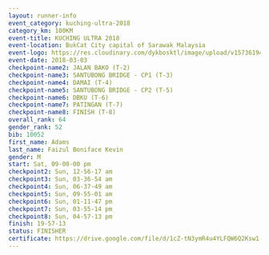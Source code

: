 ```yaml
--- 
layout: runner-info 
event_category: kuching-ultra-2018 
category_km: 100KM 
event-title: KUCHING ULTRA 2018 
event-location: BukCat City capital of Sarawak Malaysia 
event-logo: https://res.cloudinary.com/dykbosktl/image/upload/v1573619473/Logo/kuching-ultra-2018-logo_tlpvm5.png 
event-date: 2018-03-03 
checkpoint-name2: JALAN BAKO (T-2) 
checkpoint-name3: SANTUBONG BRIDGE - CP1 (T-3) 
checkpoint-name4: DAMAI (T-4) 
checkpoint-name5: SANTUBONG BRIDGE - CP2 (T-5) 
checkpoint-name6: DBKU (T-6) 
checkpoint-name7: PATINGAN (T-7) 
checkpoint-name8: FINISH (T-8) 
overall_rank: 64
gender_rank: 52
bib: 10052
first_name: Adams
last_name: Faizul Boniface Kevin
gender: M
start: Sat, 09-00-00 pm
checkpoint2: Sun, 12-56-17 am
checkpoint3: Sun, 03-36-54 am
checkpoint4: Sun, 06-37-49 am
checkpoint5: Sun, 09-55-01 am
checkpoint6: Sun, 01-11-47 pm
checkpoint7: Sun, 03-55-14 pm
checkpoint8: Sun, 04-57-13 pm
finish: 19-57-13
status: FINISHER
certificate: https://drive.google.com/file/d/1cZ-tN3ymR4u4YLFQW6Q2Ksw1-wjRK0m/view?usp=sharing
--- 
```

